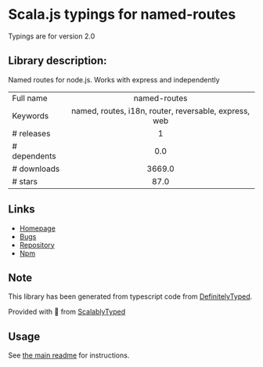 
# Scala.js typings for named-routes

Typings are for version 2.0

## Library description:
Named routes for node.js. Works with express and independently

|                    |                 |
| ------------------ | :-------------: |
| Full name          | named-routes |
| Keywords           | named, routes, i18n, router, reversable, express, web |
| # releases         | 1 |
| # dependents       | 0.0 |
| # downloads        | 3669.0 |
| # stars            | 87.0 |

## Links
- [Homepage](https://github.com/alubbe/named-routes#readme)
- [Bugs](https://github.com/alubbe/named-routes/issues)
- [Repository](https://github.com/alubbe/named-routes)
- [Npm](https://www.npmjs.com/package/named-routes)
    


## Note
This library has been generated from typescript code from [DefinitelyTyped](https://definitelytyped.org).

Provided with :purple_heart: from [ScalablyTyped](https://github.com/oyvindberg/ScalablyTyped)

## Usage
See [the main readme](../../readme.md) for instructions.


